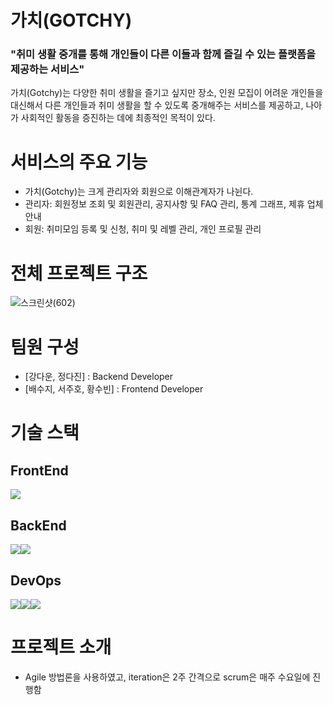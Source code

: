 # 가치(GOTCHY)
### "취미 생활 중개를 통해 개인들이 다른 이들과 함께 즐길 수 있는 플랫폼을 제공하는 서비스"

가치(Gotchy)는 다양한 취미 생활을 즐기고 싶지만 장소, 인원 모집이 어려운 개인들을 대신해서 다른 개인들과 취미 생활을 할 수 있도록 중개해주는 서비스를 제공하고, 나아가 사회적인 활동을 증진하는 데에 최종적인 목적이 있다.

# 서비스의 주요 기능
- 가치(Gotchy)는 크게 관리자와 회원으로 이해관계자가 나뉜다.
- 관리자: 회원정보 조회 및 회원관리, 공지사항 및 FAQ 관리, 통계 그래프, 제휴 업체 안내
- 회원: 취미모임 등록 및 신청, 취미 및 레벨 관리, 개인 프로필 관리


# 전체 프로젝트 구조
![스크린샷(602)](https://github.com/Gotchy-Ajou/gotchy-frontend/assets/114344394/6fc804c4-a514-433a-a3f2-1475e82183ac)
 
 
# 팀원 구성
- [강다운, 정다진] : Backend Developer
- [배수지, 서주호, 황수빈] : Frontend Developer


# 기술 스택
## FrontEnd
<img src="https://img.shields.io/badge/React-61DA1B?style=for-the-badge&logo=React&logoColor=black">

## BackEnd
<img src="https://img.shields.io/badge/SpringBoot-01DAFB?style=for-the-badge&logo=SpringBoot&logoColor=black"><img src="https://img.shields.io/badge/Mysql-1502B6?style=for-the-badge&logo=Mysql&logoColor=white">

## DevOps
<img src="https://img.shields.io/badge/Github-31AAFB?style=for-the-badge&logo=Github&logoColor=white"><img src="https://img.shields.io/badge/intellij-764A0C?style=for-the-badge&logo=intellijidea&logoColor=white"><img src="https://img.shields.io/badge/google Team Drive-010AFB?style=for-the-badge&logo=googledrive&logoColor=white">


# 프로젝트 소개
- Agile 방법론을 사용하였고, iteration은 2주 간격으로 scrum은 매주 수요일에 진행함

